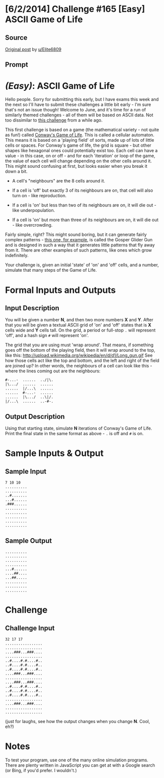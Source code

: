 # [6/2/2014] Challenge #165 [Easy] ASCII Game of Life

## Source

[Original post](https://old.reddit.com/r/dailyprogrammer/comments/271xyp/622014_challenge_165_easy_ascii_game_of_life/) by [u/Elite6809](https://old.reddit.com/user/Elite6809)

## Prompt

# [](#EasyIcon) _(Easy)_: ASCII Game of Life

Hello people. Sorry for submitting this early, but I have exams this week and the next so I'll have to submit these challenges a little bit early - I'm sure that's not an issue though! Welcome to June, and it's time for a run of similarly themed challenges - all of them will be based on ASCII data. Not too dissimilar to [this challenge](http://www.reddit.com/r/dailyprogrammer/comments/236va2/4162014_challenge_158_intermediate_part_1_the/) from a while ago.

This first challenge is based on a game (the mathematical variety - not quite as fun!) called [Conway's Game of Life](http://en.wikipedia.org/wiki/Conway%27s_Game_of_Life). This is called a cellular automaton. This means it is based on a 'playing field' of sorts, made up of lots of little cells or spaces. For Conway's game of life, the grid is square - but other shapes like hexagonal ones could potentially exist too. Each cell can have a value - in this case, on or off - and for each 'iteration' or loop of the game, the value of each cell will change depending on the other cells around it. This might sound confusing at first, but looks easier when you break it down a bit.

* A cell's "neighbours" are the 8 cells around it.

* If a cell is 'off' but exactly 3 of its neighbours are on, that cell will also turn on - like reproduction.

* If a cell is 'on' but less than two of its neighbours are on, it will die out - like underpopulation.

* If a cell is 'on' but more than three of its neighbours are on, it will die out - like overcrowding.

Fairly simple, right? This might sound boring, but it can generate fairly complex patterns - [this one, for example](http://upload.wikimedia.org/wikipedia/commons/e/e5/Gospers_glider_gun.gif), is called the Gosper Glider Gun and is designed in such a way that it generates little patterns that fly away from it. There are other examples of such patterns, like ones which grow indefinitely.

Your challenge is, given an initial 'state' of 'on' and 'off' cells, and a number, simulate that many steps of the Game of Life.

# Formal Inputs and Outputs

## Input Description

You will be given a number **N**, and then two more numbers **X** and **Y**. After that you will be given a textual ASCII grid of 'on' and 'off' states that is **X** cells wide and **Y** cells tall. On the grid, a period or full-stop `.` will represent 'off', and a hash sign `#` will represent 'on'.

The grid that you are using must 'wrap around'. That means, if something goes off the bottom of the playing field, then it will wrap around to the top, like this: http://upload.wikimedia.org/wikipedia/en/d/d1/Long_gun.gif See how those cells act like the top and bottom, and the left and right of the field are joined up? In other words, the neighbours of a cell can look like this - where the lines coming out are the neighbours:

    #-...-  ......  ../|\.
    |\.../  ......  ......
    ......  |/...\  ......
    ......  #-...-  ......
    ......  |\.../  ..\|/.
    |/...\  ......  ..-#-.


## Output Description

Using that starting state, simulate **N** iterations of Conway's Game of Life. Print the final state in the same format as above - `.` is off and `#` is on.

# Sample Inputs & Output

## Sample Input

    7 10 10
    ..........
    ..........
    ..#.......
    ...#......
    .###......
    ..........
    ..........
    ..........
    ..........
    ..........

## Sample Output

    ..........
    ..........
    ..........
    ..........
    ...#......
    ....##....
    ...##.....
    ..........
    ..........
    ..........

# Challenge

## Challenge Input

    32 17 17
    .................
    .................
    ....###...###....
    .................
    ..#....#.#....#..
    ..#....#.#....#..
    ..#....#.#....#..
    ....###...###....
    .................
    ....###...###....
    ..#....#.#....#..
    ..#....#.#....#..
    ..#....#.#....#..
    .................
    ....###...###....
    .................
    .................

(just for laughs, see how the output changes when you change **N**. Cool, eh?)

# Notes

To test your program, use one of the many online simulation programs. There are plenty written in JavaScript you can get at with a Google search (or Bing, if you'd prefer. I wouldn't.)
